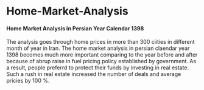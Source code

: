 # Home-Market-Analysis

#### Home Market Analysis in Persian Year Calendar 1398
The analysis goes through home prices in more than 300 ciities in different month of year in Iran. The home market analysis in persian claendar year 1398 becomes much more important comparing to the year before and after because of abrup raise in fuel pricing policy established by government. As a result, people preferrd to protect their funds by investing in real estate. Such a rush in real estate increased the number of deals and average pricies by 100 %. 

